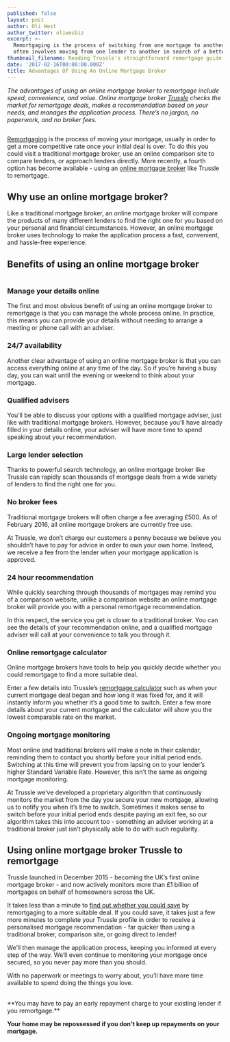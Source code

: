 ```yaml
---
published: false
layout: post
author: Oli West
author_twitter: oliwesbiz
excerpt: >-
  Remortgaging is the process of switching from one mortgage to another, and
  often involves moving from one lender to another in search of a better deal.
thumbnail_filename: Reading Trussle's straightforward remortgage guide square.jpg
date: '2017-02-16T00:00:00.000Z'
title: Advantages Of Using An Online Mortgage Broker
---
```

_The advantages of using an online mortgage broker to remortgage include speed, convenience, and value. Online mortgage broker [Trussle](https://trussle.com/) checks the market for remortgage deals, makes a recommendation based on your needs, and manages the application process. There’s no jargon, no paperwork, and no broker fees._

<image>

[Remortgaging](https://trussle.com/blog/the-straightforward-guide-to-remortgaging) is the process of moving your mortgage, usually in order to get a more competitive rate once your initial deal is over. To do this you could visit a traditional mortgage broker, use an online comparison site to compare lenders, or approach lenders directly. More recently, a fourth option has become available - using an [online mortgage broker](https://trussle.com/) like Trussle to remortgage.

## Why use an online mortgage broker?
Like a traditional mortgage broker, an online mortgage broker will compare the products of many different lenders to find the right one for you based on your personal and financial circumstances. However, an online mortgage broker uses technology to make the application process a fast, convenient, and hassle-free experience.

## Benefits of using an online mortgage broker
<image>

### Manage your details online
The first and most obvious benefit of using an online mortgage broker to remortgage is that you can manage the whole process online. In practice, this means you can provide your details without needing to arrange a meeting or phone call with an adviser.

### 24/7 availability
Another clear advantage of using an online mortgage broker is that you can access everything online at any time of the day. So if you’re having a busy day, you can wait until the evening or weekend to think about your mortgage.

### Qualified advisers
You’ll be able to discuss your options with a qualified mortgage adviser, just like with traditional mortgage brokers. However, because you’ll have already filled in your details online, your adviser will have more time to spend speaking about your recommendation.

### Large lender selection
Thanks to powerful search technology, an online mortgage broker like Trussle can rapidly scan thousands of mortgage deals from a wide variety of lenders to find the right one for you.

### No broker fees
Traditional mortgage brokers will often charge a fee averaging £500. As of February 2016, all online mortgage brokers are currently free use.

At Trussle, we don’t charge our customers a penny because we believe you shouldn’t have to pay for advice in order to own your own home. Instead, we receive a fee from the lender when your mortgage application is approved.

### 24 hour recommendation
While quickly searching through thousands of mortgages may remind you of a comparison website, unlike a comparison website an online mortgage broker will provide you with a personal remortgage recommendation.

In this respect, the service you get is closer to a traditional broker. You can see the details of your recommendation online, and a qualified mortgage adviser will call at your convenience to talk you through it.

### Online remortgage calculator
Online mortgage brokers have tools to help you quickly decide whether you could remortgage to find a more suitable deal.

Enter a few details into Trussle’s [remortgage calculator](https://apply.trussle.com/remortgage-quick-check) such as when your current mortgage deal began and how long it was fixed for, and it will instantly inform you whether it’s a good time to switch. Enter a few more details about your current mortgage and the calculator will show you the lowest comparable rate on the market.

### Ongoing mortgage monitoring
Most online and traditional brokers will make a note in their calendar, reminding them to contact you shortly before your initial period ends. Switching at this time will prevent you from lapsing on to your lender’s higher Standard Variable Rate. However, this isn’t the same as ongoing mortgage monitoring.

At Trussle we’ve developed a proprietary algorithm that continuously monitors the market from the day you secure your new mortgage, allowing us to notify you when it’s time to switch. Sometimes it makes sense to switch before your initial period ends despite paying an exit fee, so our algorithm takes this into account too - something an adviser working at a traditional broker just isn’t physically able to do with such regularity.

## Using online mortgage broker Trussle to remortgage
Trussle launched in December 2015 - becoming the UK’s first online mortgage broker - and now actively monitors more than £1 billion of mortgages on behalf of homeowners across the UK.

It takes less than a minute to [find out whether you could save](https://apply.trussle.com/remortgage-quick-check) by remortgaging to a more suitable deal. If you could save, it takes just a few more minutes to complete your Trussle profile in order to receive a personalised mortgage recommendation - far quicker than using a traditional broker, comparison site, or going direct to lender!

We’ll then manage the application process, keeping you informed at every step of the way. We’ll even continue to monitoring your mortgage once secured, so you never pay more than you should.

With no paperwork or meetings to worry about, you’ll have more time available to spend doing the things you love.

<br/>
**You may have to pay an early repayment charge to your existing lender if you remortgage.**

**Your home may be repossessed if you don't keep up repayments on your mortgage.**